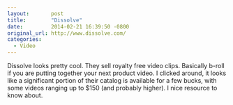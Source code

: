 ```yaml
---
layout:       post
title:        "Dissolve"
date:         2014-02-21 16:39:50 -0800
original_url: http://www.dissolve.com/
categories:
  - Video
---
```


Dissolve looks pretty cool. They sell royalty free video clips. Basically b-roll if you are putting together your next product video. I clicked around, it looks like a significant portion of their catalog is available for a few bucks, with some videos ranging up to $150 (and probably higher). I nice resource to know about. 

 
